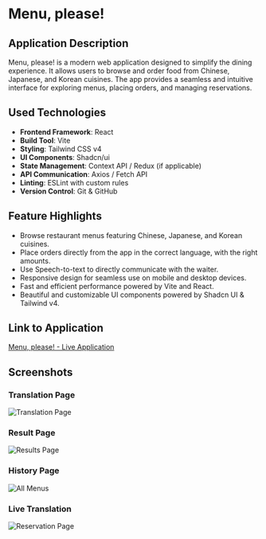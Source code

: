 # Menu, please!

## Application Description

Menu, please! is a modern web application designed to simplify the dining experience. It allows users to browse and order food from Chinese, Japanese, and Korean cuisines. The app provides a seamless and intuitive interface for exploring menus, placing orders, and managing reservations.

## Used Technologies

- **Frontend Framework**: React
- **Build Tool**: Vite
- **Styling**: Tailwind CSS v4
- **UI Components**: Shadcn/ui
- **State Management**: Context API / Redux (if applicable)
- **API Communication**: Axios / Fetch API
- **Linting**: ESLint with custom rules
- **Version Control**: Git & GitHub

## Feature Highlights

- Browse restaurant menus featuring Chinese, Japanese, and Korean cuisines.
- Place orders directly from the app in the correct language, with the right amounts.
- Use Speech-to-text to directly communicate with the waiter.
- Responsive design for seamless use on mobile and desktop devices.
- Fast and efficient performance powered by Vite and React.
- Beautiful and customizable UI components powered by Shadcn UI & Tailwind v4.

## Link to Application

[Menu, please! - Live Application](https://menu-please.netlify.app/)

## Screenshots

### Translation Page

![Translation Page](https://github.com/hesersu/menu-please-client/blob/main/public/Screenshots-translate.png)  

### Result Page

![Results Page](https://github.com/hesersu/menu-please-client/blob/main/public/Screenshots-results.png)  

### History Page

![All Menus](https://github.com/hesersu/menu-please-client/blob/main/public/Screenshots-history.png)  

### Live Translation

![Reservation Page](https://github.com/hesersu/menu-please-client/blob/main/public/Screenshots-chat2.png)
